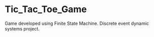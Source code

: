 # Tic_Tac_Toe_Game
Game developed using Finite State Machine. Discrete event dynamic systems project.  
